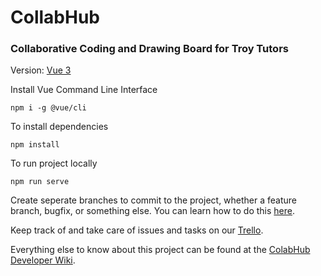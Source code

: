 # CollabHub
### Collaborative Coding and Drawing Board for Troy Tutors


Version: [Vue 3](https://www.youtube.com/watch?v=FXpIoQ_rT_c)

Install Vue Command Line Interface
```
npm i -g @vue/cli
```
To install dependencies
```
npm install
```
To run project locally
```
npm run serve
```

Create seperate branches to commit to the project, whether a feature branch, bugfix, or something
else. You can learn how to do this [here](https://www.youtube.com/watch?v=Lf3DYRvCPFo).

Keep track of and take care of issues and tasks on our [Trello](https://trello.com/b/pILsUXj2/collabhub-backlog).

Everything else to know about this project can be found at the [ColabHub Developer Wiki](https://nawrocki.notion.site/CollabHub-Intern-Docs-b691eaf4035a478c9897fa75853ebb65).
